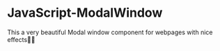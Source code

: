# JavaScript-ModalWindow
This a very beautiful Modal window component for webpages with nice effects👍🏻
